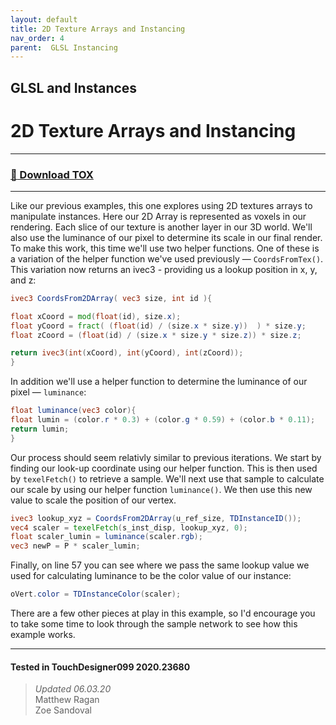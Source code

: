 ```yaml
---
layout: default
title: 2D Texture Arrays and Instancing
nav_order: 4
parent:  GLSL Instancing
---
```


## GLSL and Instances
# 2D Texture Arrays and Instancing

----

### [:floppy_disk: Download TOX](https://github.com/mir-lab/touchdesigner-instancing-examples-code/raw/main/tox/013-glsl-instancing/container_instancing_with_2D_texture_arrays.tox)

----

Like our previous examples, this one explores using 2D textures arrays to manipulate instances. Here our 2D Array is represented as voxels in our rendering. Each slice of our texture is another layer in our 3D world. We'll also use the luminance of our pixel to determine its scale in our final render. To make this work, this time we'll use two helper functions. One of these is a variation of the helper function we've used previously — `CoordsFromTex()`. This variation now returns an ivec3 - providing us a lookup position in x, y, and z:

```glsl
ivec3 CoordsFrom2DArray( vec3 size, int id ){

float xCoord = mod(float(id), size.x);
float yCoord = fract( (float(id) / (size.x * size.y))  ) * size.y;
float zCoord = (float(id) / (size.x * size.y * size.z)) * size.z;

return ivec3(int(xCoord), int(yCoord), int(zCoord));
}
```

In addition we'll use a helper function to determine the luminance of our pixel — `luminance`:

```glsl
float luminance(vec3 color){
float lumin = (color.r * 0.3) + (color.g * 0.59) + (color.b * 0.11);
return lumin;
}   
```

Our process should seem relativly similar to previous iterations. We start by finding our look-up coordinate using our helper function. This is then used by `texelFetch()` to retrieve a sample. We'll next use that sample to calculate our scale by using our helper function `luminance()`. We then use this new value to scale the position of our vertex. 

```glsl
ivec3 lookup_xyz = CoordsFrom2DArray(u_ref_size, TDInstanceID());
vec4 scaler = texelFetch(s_inst_disp, lookup_xyz, 0);
float scaler_lumin = luminance(scaler.rgb);
vec3 newP = P * scaler_lumin;
```

Finally, on line 57 you can see where we pass the same lookup value we used for calculating luminance to be the color value of our instance:

```glsl
oVert.color = TDInstanceColor(scaler);
```

There are a few other pieces at play in this example, so I'd encourage you to take some time to look through the sample network to see how this example works.

---

#### Tested in TouchDesigner099 2020.23680 
>*Updated 06.03.20*  
Matthew Ragan  
Zoe Sandoval  